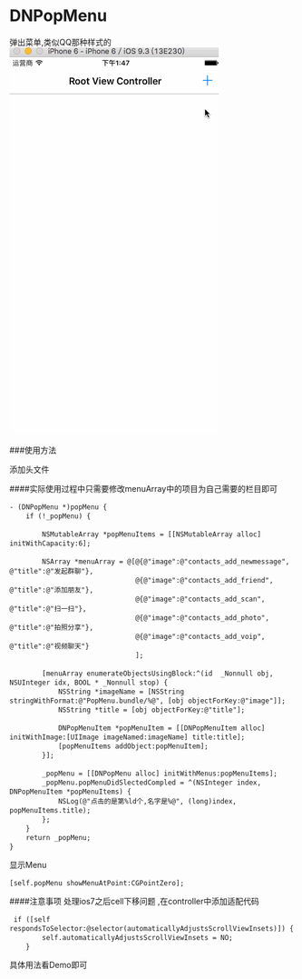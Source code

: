 # DNPopMenu
弹出菜单,类似QQ那种样式的
![snapshot](https://github.com/626600815/DNPopMenu/blob/master/DNPopMenu/ss.gif)

###使用方法

添加头文件

####实际使用过程中只需要修改menuArray中的项目为自己需要的栏目即可

    - (DNPopMenu *)popMenu {
        if (!_popMenu) {
            
            NSMutableArray *popMenuItems = [[NSMutableArray alloc] initWithCapacity:6];
            
            NSArray *menuArray = @[@{@"image":@"contacts_add_newmessage", @"title":@"发起群聊"},
                                   @{@"image":@"contacts_add_friend", @"title":@"添加朋友"},
                                   @{@"image":@"contacts_add_scan", @"title":@"扫一扫"},
                                   @{@"image":@"contacts_add_photo", @"title":@"拍照分享"},
                                   @{@"image":@"contacts_add_voip", @"title":@"视频聊天"}
                                   ];
            
            [menuArray enumerateObjectsUsingBlock:^(id  _Nonnull obj, NSUInteger idx, BOOL * _Nonnull stop) {
                NSString *imageName = [NSString stringWithFormat:@"PopMenu.bundle/%@", [obj objectForKey:@"image"]];
                NSString *title = [obj objectForKey:@"title"];
                
                DNPopMenuItem *popMenuItem = [[DNPopMenuItem alloc] initWithImage:[UIImage imageNamed:imageName] title:title];
                [popMenuItems addObject:popMenuItem];
            }];
            
            _popMenu = [[DNPopMenu alloc] initWithMenus:popMenuItems];
            _popMenu.popMenuDidSlectedCompled = ^(NSInteger index, DNPopMenuItem *popMenuItems) {
                NSLog(@"点击的是第%ld个,名字是%@", (long)index, popMenuItems.title);
            };
        }
        return _popMenu;
    }

显示Menu

    [self.popMenu showMenuAtPoint:CGPointZero];


####注意事项
处理ios7之后cell下移问题 ,在controller中添加适配代码

     if ([self respondsToSelector:@selector(automaticallyAdjustsScrollViewInsets)]) {
            self.automaticallyAdjustsScrollViewInsets = NO;
        }


具体用法看Demo即可



